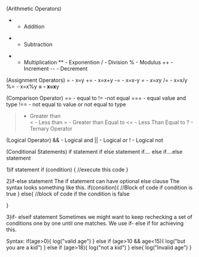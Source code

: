(Arithmetic Operators)
+   - Addition
-   - Subtraction
*   - Multiplication
**  - Exponention
/   - Division
%   - Modulus
++  - Increment
--  - Decrement




(Assignment Operators)
=    - x=y
+=   - x=x+y
-=   - x=x-y
*=   - x=x*y
/=   - x=x/y
%=   - x=x%y
**=  - x=x**y




(Comparison Operator)
==   - equal to
!=   -not equal
===  - equal value and type
!==  - not equal to value or not equal to type
>    - Greater than  
<    - Less than
>=   - Greater than Equal to
<=   - Less Than Equal to
?    - Ternary Operator




(Logical Operator)
&&   - Logical and 
||   - Logical or
!    - Logical not




(Conditional Statements)
if statement
if else statement
if.... else if....else statement



1)if statement
if (condition) { 
    //execute this code
}


2)if-else statement
The if statement can have optional else clause
The syntax looks something like this.
if(consition){
    //Block of code if condition is true
}
else{
    //block of code if the condition is false

}


3)if- elseif statement
Sometimes we might want to keep rechecking a set of conditions one by one until one matches.
We use if- else if for achieving this.

Syntax:
if(age>0){
    log("valid age")
}
else if (age>10 && age<15){
    log("but you are a kid")
}
else if (age>18){
    log("not a kid")
}
else{
    log("Invalid age")
}
